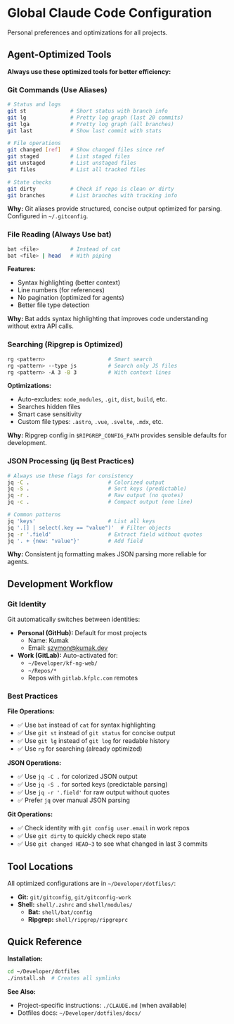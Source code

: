 # Global Claude Code Configuration

Personal preferences and optimizations for all projects.

## Agent-Optimized Tools

**Always use these optimized tools for better efficiency:**

### Git Commands (Use Aliases)
```bash
# Status and logs
git st              # Short status with branch info
git lg              # Pretty log graph (last 20 commits)
git lga             # Pretty log graph (all branches)
git last            # Show last commit with stats

# File operations
git changed [ref]   # Show changed files since ref
git staged          # List staged files
git unstaged        # List unstaged files
git files           # List all tracked files

# State checks
git dirty           # Check if repo is clean or dirty
git branches        # List branches with tracking info
```

**Why:** Git aliases provide structured, concise output optimized for parsing. Configured in `~/.gitconfig`.

### File Reading (Always Use bat)
```bash
bat <file>          # Instead of cat
bat <file> | head   # With piping
```

**Features:**
- Syntax highlighting (better context)
- Line numbers (for references)
- No pagination (optimized for agents)
- Better file type detection

**Why:** Bat adds syntax highlighting that improves code understanding without extra API calls.

### Searching (Ripgrep is Optimized)
```bash
rg <pattern>                    # Smart search
rg <pattern> --type js          # Search only JS files
rg <pattern> -A 3 -B 3          # With context lines
```

**Optimizations:**
- Auto-excludes: `node_modules`, `.git`, `dist`, `build`, etc.
- Searches hidden files
- Smart case sensitivity
- Custom file types: `.astro`, `.vue`, `.svelte`, `.mdx`, etc.

**Why:** Ripgrep config in `$RIPGREP_CONFIG_PATH` provides sensible defaults for development.

### JSON Processing (jq Best Practices)
```bash
# Always use these flags for consistency
jq -C .                         # Colorized output
jq -S .                         # Sort keys (predictable)
jq -r .                         # Raw output (no quotes)
jq -c .                         # Compact output (one line)

# Common patterns
jq 'keys'                       # List all keys
jq '.[] | select(.key == "value")'  # Filter objects
jq -r '.field'                  # Extract field without quotes
jq '. + {new: "value"}'         # Add field
```

**Why:** Consistent jq formatting makes JSON parsing more reliable for agents.

## Development Workflow

### Git Identity
Git automatically switches between identities:
- **Personal (GitHub):** Default for most projects
  - Name: Kumak
  - Email: szymon@kumak.dev
- **Work (GitLab):** Auto-activated for:
  - `~/Developer/kf-ng-web/`
  - `~/Repos/*`
  - Repos with `gitlab.kfplc.com` remotes

### Best Practices

**File Operations:**
- ✅ Use `bat` instead of `cat` for syntax highlighting
- ✅ Use `git st` instead of `git status` for concise output
- ✅ Use `git lg` instead of `git log` for readable history
- ✅ Use `rg` for searching (already optimized)

**JSON Operations:**
- ✅ Use `jq -C .` for colorized JSON output
- ✅ Use `jq -S .` for sorted keys (predictable parsing)
- ✅ Use `jq -r '.field'` for raw output without quotes
- ✅ Prefer `jq` over manual JSON parsing

**Git Operations:**
- ✅ Check identity with `git config user.email` in work repos
- ✅ Use `git dirty` to quickly check repo state
- ✅ Use `git changed HEAD~3` to see what changed in last 3 commits

## Tool Locations

All optimized configurations are in `~/Developer/dotfiles/`:
- **Git:** `git/gitconfig`, `git/gitconfig-work`
- **Shell:** `shell/.zshrc` and `shell/modules/`
  - **Bat:** `shell/bat/config`
  - **Ripgrep:** `shell/ripgrep/ripgreprc`

## Quick Reference

**Installation:**
```bash
cd ~/Developer/dotfiles
./install.sh  # Creates all symlinks
```

**See Also:**
- Project-specific instructions: `./CLAUDE.md` (when available)
- Dotfiles docs: `~/Developer/dotfiles/docs/`
